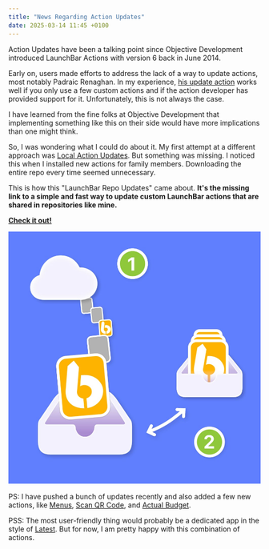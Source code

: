 ```yaml
---
title: "News Regarding Action Updates"
date: 2025-03-14 11:45 +0100
---
```


Action Updates have been a talking point since Objective Development introduced LaunchBar Actions with version 6 back in June 2014.

Early on, users made efforts to address the lack of a way to update actions, most notably Padraic Renaghan. In my experience, [his update action](https://renaghan.com/launchbar/action-updates/) works well if you only use a few custom actions and if the action developer has provided support for it. Unfortunately, this is not always the case.

I have learned from the fine folks at Objective Development that implementing something like this on their side would have more implications than one might think.

So, I was wondering what I could do about it. My first attempt at a different approach was [Local Action Updates](https://github.com/Ptujec/LaunchBar/tree/master/Local-Action-Updates#launchbar-action-local-action-updates). But something was missing. I noticed this when I installed new actions for family members. Downloading the entire repo every time seemed unnecessary.

This is how this "LaunchBar Repo Updates" came about. **It's the missing link to a simple and fast way to update custom LaunchBar actions that are shared in repositories like mine.**

**[Check it out!](https://github.com/Ptujec/LaunchBar/tree/master/LB-Repo-Updates#launchbar-repo-updates-action)**

[![](https://raw.githubusercontent.com/Ptujec/LaunchBar/refs/heads/master/LB-Repo-Updates/02.jpg)](https://github.com/Ptujec/LaunchBar/tree/master/LB-Repo-Updates#launchbar-repo-updates-action)

PS: I have pushed a bunch of updates recently and also added a few new actions, like [Menus](https://github.com/Ptujec/LaunchBar/tree/master/Menus#launchbar-action-menus), [Scan QR Code](https://github.com/Ptujec/LaunchBar/tree/master/Scan-QR-Code#launchbar-action-scan-qr-code), and [Actual Budget](https://github.com/Ptujec/LaunchBar/tree/master/Actual-Budget#readme).

PSS: The most user-friendly thing would probably be a dedicated app in the style of [Latest](https://max.codes/latest/). But for now, I am pretty happy with this combination of actions.
